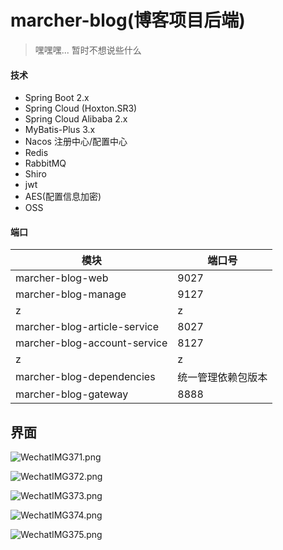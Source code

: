 # marcher-blog(博客项目后端)
> 嘿嘿嘿... 暂时不想说些什么

#### 技术
- Spring Boot 2.x
- Spring Cloud (Hoxton.SR3)
- Spring Cloud Alibaba 2.x
- MyBatis-Plus 3.x
- Nacos 注册中心/配置中心
- Redis
- RabbitMQ
- Shiro
- jwt
- AES(配置信息加密)
- OSS

#### 端口
模块 | 端口号
--- | ---
marcher-blog-web | 9027
marcher-blog-manage | 9127
z | z
marcher-blog-article-service | 8027
marcher-blog-account-service | 8127
z | z
marcher-blog-dependencies | 统一管理依赖包版本
marcher-blog-gateway | 8888


## 界面
![WechatIMG371.png](http://marcher-temp.oss-cn-shenzhen.aliyuncs.com/2019-05-09/e2e82a4cb74346879a2dc2e06230405a.png)  

![WechatIMG372.png](http://marcher-temp.oss-cn-shenzhen.aliyuncs.com/2019-05-09/baf3552d87c043dca981951e6a5ed6b1.png)

![WechatIMG373.png](http://marcher-temp.oss-cn-shenzhen.aliyuncs.com/2019-05-09/8c760e4feb924d2c9a9f7e330f902501.png)

![WechatIMG374.png](http://marcher-temp.oss-cn-shenzhen.aliyuncs.com/2019-05-09/e9d827078ba14e3d9545b320fe9f8b9f.png)

![WechatIMG375.png](http://marcher-temp.oss-cn-shenzhen.aliyuncs.com/2019-05-09/441115b50205486aacaaa587f4630cee.png)
